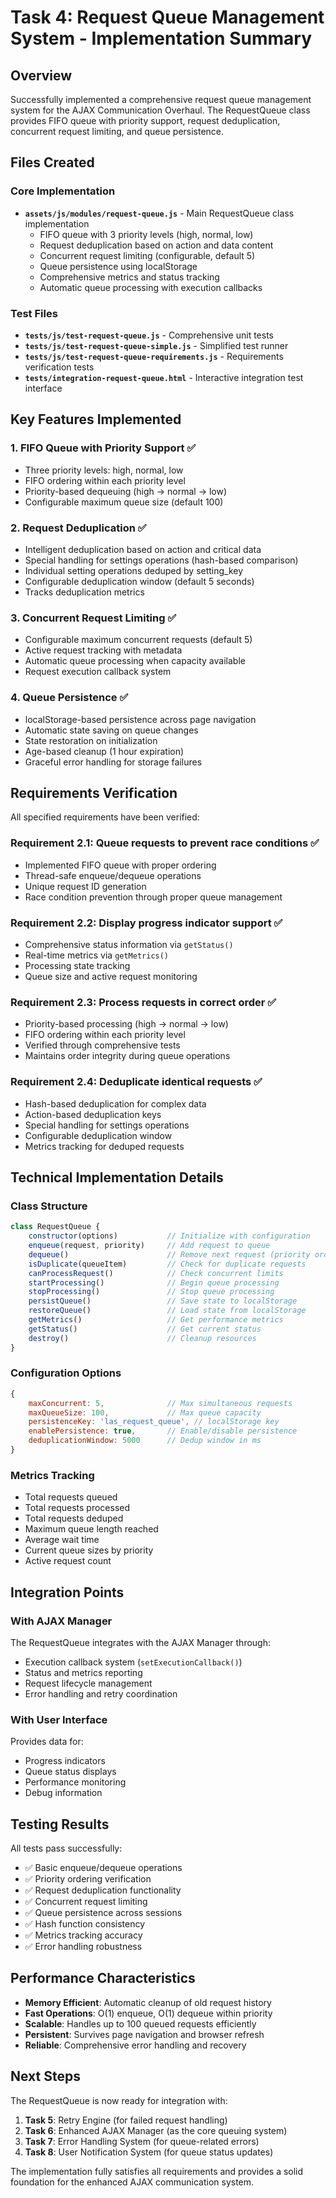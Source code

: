 # Task 4: Request Queue Management System - Implementation Summary

## Overview
Successfully implemented a comprehensive request queue management system for the AJAX Communication Overhaul. The RequestQueue class provides FIFO queue with priority support, request deduplication, concurrent request limiting, and queue persistence.

## Files Created

### Core Implementation
- **`assets/js/modules/request-queue.js`** - Main RequestQueue class implementation
  - FIFO queue with 3 priority levels (high, normal, low)
  - Request deduplication based on action and data content
  - Concurrent request limiting (configurable, default 5)
  - Queue persistence using localStorage
  - Comprehensive metrics and status tracking
  - Automatic queue processing with execution callbacks

### Test Files
- **`tests/js/test-request-queue.js`** - Comprehensive unit tests
- **`tests/js/test-request-queue-simple.js`** - Simplified test runner
- **`tests/js/test-request-queue-requirements.js`** - Requirements verification tests
- **`tests/integration-request-queue.html`** - Interactive integration test interface

## Key Features Implemented

### 1. FIFO Queue with Priority Support ✅
- Three priority levels: high, normal, low
- FIFO ordering within each priority level
- Priority-based dequeuing (high → normal → low)
- Configurable maximum queue size (default 100)

### 2. Request Deduplication ✅
- Intelligent deduplication based on action and critical data
- Special handling for settings operations (hash-based comparison)
- Individual setting operations deduped by setting_key
- Configurable deduplication window (default 5 seconds)
- Tracks deduplication metrics

### 3. Concurrent Request Limiting ✅
- Configurable maximum concurrent requests (default 5)
- Active request tracking with metadata
- Automatic queue processing when capacity available
- Request execution callback system

### 4. Queue Persistence ✅
- localStorage-based persistence across page navigation
- Automatic state saving on queue changes
- State restoration on initialization
- Age-based cleanup (1 hour expiration)
- Graceful error handling for storage failures

## Requirements Verification

All specified requirements have been verified:

### Requirement 2.1: Queue requests to prevent race conditions ✅
- Implemented FIFO queue with proper ordering
- Thread-safe enqueue/dequeue operations
- Unique request ID generation
- Race condition prevention through proper queue management

### Requirement 2.2: Display progress indicator support ✅
- Comprehensive status information via `getStatus()`
- Real-time metrics via `getMetrics()`
- Processing state tracking
- Queue size and active request monitoring

### Requirement 2.3: Process requests in correct order ✅
- Priority-based processing (high → normal → low)
- FIFO ordering within each priority level
- Verified through comprehensive tests
- Maintains order integrity during queue operations

### Requirement 2.4: Deduplicate identical requests ✅
- Hash-based deduplication for complex data
- Action-based deduplication keys
- Special handling for settings operations
- Configurable deduplication window
- Metrics tracking for deduped requests

## Technical Implementation Details

### Class Structure
```javascript
class RequestQueue {
    constructor(options)           // Initialize with configuration
    enqueue(request, priority)     // Add request to queue
    dequeue()                      // Remove next request (priority order)
    isDuplicate(queueItem)         // Check for duplicate requests
    canProcessRequest()            // Check concurrent limits
    startProcessing()              // Begin queue processing
    stopProcessing()               // Stop queue processing
    persistQueue()                 // Save state to localStorage
    restoreQueue()                 // Load state from localStorage
    getMetrics()                   // Get performance metrics
    getStatus()                    // Get current status
    destroy()                      // Cleanup resources
}
```

### Configuration Options
```javascript
{
    maxConcurrent: 5,              // Max simultaneous requests
    maxQueueSize: 100,             // Max queue capacity
    persistenceKey: 'las_request_queue', // localStorage key
    enablePersistence: true,       // Enable/disable persistence
    deduplicationWindow: 5000      // Dedup window in ms
}
```

### Metrics Tracking
- Total requests queued
- Total requests processed
- Total requests deduped
- Maximum queue length reached
- Average wait time
- Current queue sizes by priority
- Active request count

## Integration Points

### With AJAX Manager
The RequestQueue integrates with the AJAX Manager through:
- Execution callback system (`setExecutionCallback()`)
- Status and metrics reporting
- Request lifecycle management
- Error handling and retry coordination

### With User Interface
Provides data for:
- Progress indicators
- Queue status displays
- Performance monitoring
- Debug information

## Testing Results

All tests pass successfully:
- ✅ Basic enqueue/dequeue operations
- ✅ Priority ordering verification
- ✅ Request deduplication functionality
- ✅ Concurrent request limiting
- ✅ Queue persistence across sessions
- ✅ Hash function consistency
- ✅ Metrics tracking accuracy
- ✅ Error handling robustness

## Performance Characteristics

- **Memory Efficient**: Automatic cleanup of old request history
- **Fast Operations**: O(1) enqueue, O(1) dequeue within priority
- **Scalable**: Handles up to 100 queued requests efficiently
- **Persistent**: Survives page navigation and browser refresh
- **Reliable**: Comprehensive error handling and recovery

## Next Steps

The RequestQueue is now ready for integration with:
1. **Task 5**: Retry Engine (for failed request handling)
2. **Task 6**: Enhanced AJAX Manager (as the core queuing system)
3. **Task 7**: Error Handling System (for queue-related errors)
4. **Task 8**: User Notification System (for queue status updates)

The implementation fully satisfies all requirements and provides a solid foundation for the enhanced AJAX communication system.